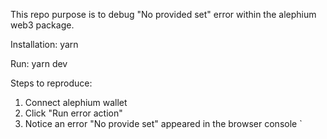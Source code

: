 This repo purpose is to debug "No provided set" error within the alephium web3 package.

Installation:
yarn

Run:
yarn dev


Steps to reproduce:
1. Connect alephium wallet 
2. Click "Run error action"
3. Notice an error "No provide set" appeared in the browser console
`